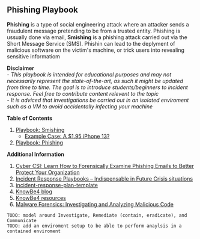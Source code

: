 ## Phishing Playbook
**Phishing** is a type of social engineering attack where an attacker sends a fraudulent message pretending to be from a trusted entity. Phishing is ussually done via email, **Smishing** is a phishing attack carried out via the Short Message Service (SMS). Phishin can lead to the deplyment of malicious software on the victim's machine, or trick users into revealing sensitive informatiom

**Disclaimer**  
*- This playbook is intended for educational purposes and may not necessarily represent the state-of-the-art, as such it might be updated from time to time. The goal is to introduce students/beginners to incident response. Feel free to contribute content relevent to the topic*  
*- It is adviced that investigations be carried out in an isolated enviroment such as a VM to avoid accidentally infecting your machine*

**Table of Contents**
1. [Playbook: Smishing](./Smishing-Playbook.md)
   - [Example Case: A $1.95 iPhone 13?](Smishing-Playbook.md#example-case---a-195-iphone-13)
2. [Playbook: Phishing](./Phishing-Playbook.md)

**Additional Information**
1. [Cyber CSI: Learn How to Forensically Examine Phishing Emails to Better Protect Your Organization](https://www.youtube.com/watch?v=M2C8G2MT8z4&ab_channel=ActualTechMedia-)
1. [Incident Response Playbooks – Indispensable in Future Crisis situations](https://www.scip.ch/en/?labs.20190103)
1. [incident-response-plan-template](https://github.com/counteractive/incident-response-plan-template)
1. [KnowBe4 blog](https://blog.knowbe4.com/)
1. [KnowBe4 resources](https://www.knowbe4.com/resources)
1. [Malware Forensics: Investigating and Analyzing Malicious Code](https://malwareforensics.com/Home_Page.html)

`TODO: model around Investigate, Remediate (contain, eradicate), and Communicate`  
`TODO: add an enviroment setup to be able to perform anaylsis in a contained enviroment`